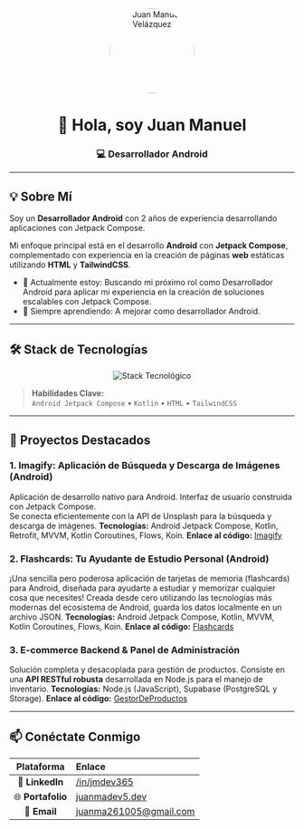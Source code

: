 <div align="center">
  <img src="https://avatars.githubusercontent.com/u/115042535?s=400&u=62a596cea79ad50f38ed1e841b021acae7b7b79a&v=4" alt="Juan Manuel Velázquez" width="150" style="border-radius:50%;"/>
  <h1>👋 Hola, soy Juan Manuel</h1>
  <h3>💻 Desarrollador Android</h3>
</div>

---

## 💡 Sobre Mí

Soy un **Desarrollador Android** con 2 años de experiencia desarrollando aplicaciones con Jetpack Compose.

Mi enfoque principal está en el desarrollo **Android** con **Jetpack Compose**, complementado con experiencia en la creación de páginas **web** estáticas utilizando **HTML** y **TailwindCSS**.  

* 🔭 Actualmente estoy: Buscando mi próximo rol como Desarrollador Android para aplicar mi experiencia en la creación de soluciones escalables con Jetpack Compose.
* 🌱 Siempre aprendiendo: A mejorar como desarrollador Android.

---

## 🛠️ Stack de Tecnologías

<p align="center">
  <img src="https://skillicons.dev/icons?i=kotlin,html,tailwindcss,nodejs,supabase,firebase,cs" alt="Stack Tecnológico" />
</p>

> **Habilidades Clave:**  
> `Android Jetpack Compose` • `Kotlin` • `HTML` • `TailwindCSS`

---

## 📂 Proyectos Destacados

### **1. Imagify: Aplicación de Búsqueda y Descarga de Imágenes (Android)**
  Aplicación de desarrollo nativo para Android. Interfaz de usuario construida con Jetpack Compose.  
  Se conecta eficientemente con la API de Unsplash para la búsqueda y descarga de imágenes.
**Tecnologías:** Android Jetpack Compose, Kotlin, Retrofit, MVVM, Kotlin Coroutines, Flows, Koin.
**Enlace al código:** [Imagify](https://github.com/juanmadev5/Imagify)

### **2. Flashcards: Tu Ayudante de Estudio Personal (Android)**
  ¡Una sencilla pero poderosa aplicación de tarjetas de memoria (flashcards) para Android, diseñada para ayudarte a estudiar y memorizar cualquier cosa que necesites!
  Creada desde cero utilizando las tecnologías más modernas del ecosistema de Android, guarda los datos localmente en un archivo JSON.
**Tecnologías:** Android Jetpack Compose, Kotlin, MVVM, Kotlin Coroutines, Flows, Koin.
**Enlace al código:** [Flashcards](https://github.com/juanmadev5/flashcards)

### **3. E-commerce Backend & Panel de Administración**
  Solución completa y desacoplada para gestión de productos. Consiste en una **API RESTful robusta** desarrollada en Node.js para el manejo de inventario.
**Tecnologías:** Node.js (JavaScript), Supabase (PostgreSQL y Storage).
**Enlace al código:** [GestorDeProductos](https://github.com/juanmadev5/GestorDeProductos)

---

## 📫 Conéctate Conmigo

| Plataforma | Enlace |
| :---: | :--- |
| 💼 **LinkedIn** | [/in/jmdev365](https://www.linkedin.com/in/jmdev365) |
| 🌐 **Portafolio** | [juanmadev5.dev](https://juanmadev5.dev) |
| 📧 **Email** | [juanma261005@gmail.com](mailto:juanma261005@gmail.com) |
